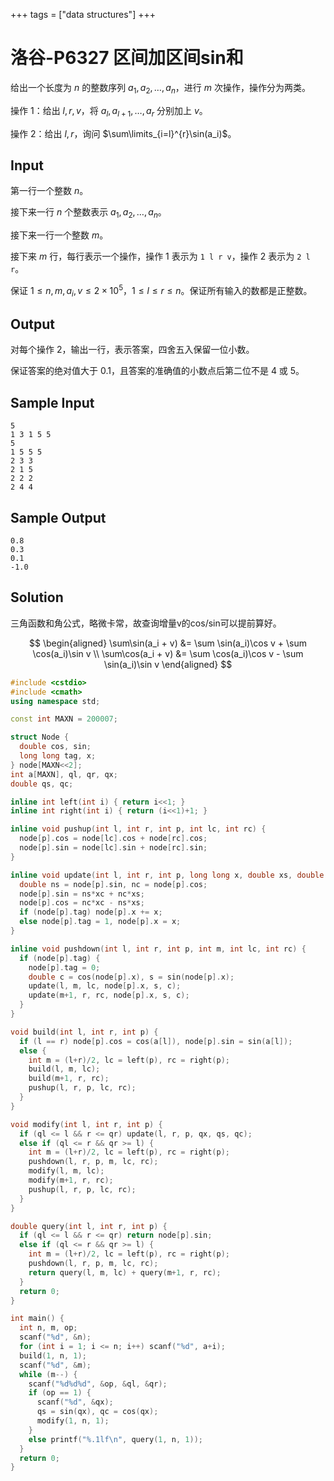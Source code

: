 +++
tags = ["data structures"]
+++

# 洛谷-P6327 区间加区间sin和

给出一个长度为 $n$ 的整数序列 $a_1,a_2,\ldots,a_n$，进行 $m$ 次操作，操作分为两类。

操作 $1$：给出 $l,r,v$，将 $a_l,a_{l+1},\ldots,a_r$ 分别加上 $v$。

操作 $2$：给出 $l,r$，询问 $\sum\limits_{i=l}^{r}\sin(a_i)$。

## Input

第一行一个整数 $n$。

接下来一行 $n$ 个整数表示 $a_1,a_2,\ldots,a_n$。

接下来一行一个整数 $m$。

接下来 $m$ 行，每行表示一个操作，操作 $1$ 表示为 `1 l r v`，操作 $2$ 表示为 `2 l r`。

保证 $1\leq n,m,a_i,v\leq 2\times 10^5$，$1\leq l\leq r\leq n$。保证所有输入的数都是正整数。

## Output

对每个操作 $2$，输出一行，表示答案，四舍五入保留一位小数。

保证答案的绝对值大于 $0.1$，且答案的准确值的小数点后第二位不是 $4$ 或 $5$。

## Sample Input

```
5
1 3 1 5 5
5
1 5 5 5
2 3 3
2 1 5
2 2 2
2 4 4
```

## Sample Output

```
0.8
0.3
0.1
-1.0
```

## Solution

三角函数和角公式，略微卡常，故查询增量v的cos/sin可以提前算好。

$$
\begin{aligned}
\sum\sin(a_i + v) &= \sum \sin(a_i)\cos v + \sum \cos(a_i)\sin v \\
\sum\cos(a_i + v) &= \sum \cos(a_i)\cos v - \sum \sin(a_i)\sin v
\end{aligned}
$$

```c++
#include <cstdio>
#include <cmath>
using namespace std;

const int MAXN = 200007;

struct Node {
  double cos, sin;
  long long tag, x;
} node[MAXN<<2];
int a[MAXN], ql, qr, qx;
double qs, qc;

inline int left(int i) { return i<<1; }
inline int right(int i) { return (i<<1)+1; }

inline void pushup(int l, int r, int p, int lc, int rc) {
  node[p].cos = node[lc].cos + node[rc].cos;
  node[p].sin = node[lc].sin + node[rc].sin;
}

inline void update(int l, int r, int p, long long x, double xs, double xc) {
  double ns = node[p].sin, nc = node[p].cos;
  node[p].sin = ns*xc + nc*xs;
  node[p].cos = nc*xc - ns*xs;
  if (node[p].tag) node[p].x += x;
  else node[p].tag = 1, node[p].x = x;
}

inline void pushdown(int l, int r, int p, int m, int lc, int rc) {
  if (node[p].tag) {
    node[p].tag = 0;
    double c = cos(node[p].x), s = sin(node[p].x);
    update(l, m, lc, node[p].x, s, c);
    update(m+1, r, rc, node[p].x, s, c);
  }
}

void build(int l, int r, int p) {
  if (l == r) node[p].cos = cos(a[l]), node[p].sin = sin(a[l]);
  else {
    int m = (l+r)/2, lc = left(p), rc = right(p);
    build(l, m, lc);
    build(m+1, r, rc);
    pushup(l, r, p, lc, rc);
  }
}

void modify(int l, int r, int p) {
  if (ql <= l && r <= qr) update(l, r, p, qx, qs, qc);
  else if (ql <= r && qr >= l) {
    int m = (l+r)/2, lc = left(p), rc = right(p);
    pushdown(l, r, p, m, lc, rc);
    modify(l, m, lc);
    modify(m+1, r, rc);
    pushup(l, r, p, lc, rc);
  }
}

double query(int l, int r, int p) {
  if (ql <= l && r <= qr) return node[p].sin;
  else if (ql <= r && qr >= l) {
    int m = (l+r)/2, lc = left(p), rc = right(p);
    pushdown(l, r, p, m, lc, rc);
    return query(l, m, lc) + query(m+1, r, rc);
  }
  return 0;
}

int main() {
  int n, m, op;
  scanf("%d", &n);
  for (int i = 1; i <= n; i++) scanf("%d", a+i);
  build(1, n, 1);
  scanf("%d", &m);
  while (m--) {
    scanf("%d%d%d", &op, &ql, &qr);
    if (op == 1) {
      scanf("%d", &qx);
      qs = sin(qx), qc = cos(qx);
      modify(1, n, 1);
    }
    else printf("%.1lf\n", query(1, n, 1));
  }
  return 0;
}
```
